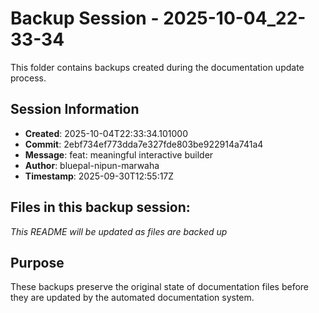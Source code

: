 # Backup Session - 2025-10-04_22-33-34

This folder contains backups created during the documentation update process.

## Session Information
- **Created**: 2025-10-04T22:33:34.101000
- **Commit**: 2ebf734ef773dda7e327fde803be922914a741a4
- **Message**: feat: meaningful interactive builder
- **Author**: bluepal-nipun-marwaha
- **Timestamp**: 2025-09-30T12:55:17Z

## Files in this backup session:
*This README will be updated as files are backed up*

## Purpose
These backups preserve the original state of documentation files before they are updated by the automated documentation system.
